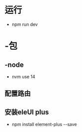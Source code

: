 # 运行

- npm run dev

# -包

## -node

- nvm use 14

## 配置路由

## 安装eleUI plus
 - npm install element-plus --save
